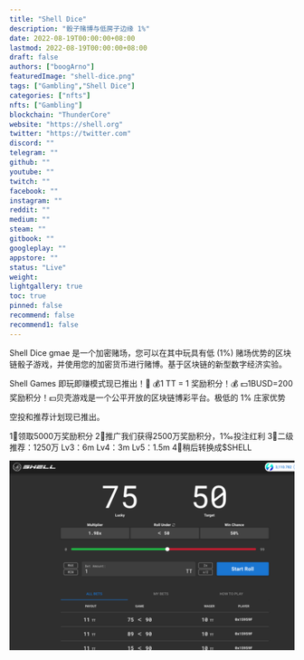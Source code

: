 ```yaml
---
title: "Shell Dice"
description: "骰子赌博与低房子边缘 1%"
date: 2022-08-19T00:00:00+08:00
lastmod: 2022-08-19T00:00:00+08:00
draft: false
authors: ["boogArno"]
featuredImage: "shell-dice.png"
tags: ["Gambling","Shell Dice"]
categories: ["nfts"]
nfts: ["Gambling"]
blockchain: "ThunderCore"
website: "https://shell.org"
twitter: "https://twitter.com"
discord: ""
telegram: ""
github: ""
youtube: ""
twitch: ""
facebook: ""
instagram: ""
reddit: ""
medium: ""
steam: ""
gitbook: ""
googleplay: ""
appstore: ""
status: "Live"
weight: 
lightgallery: true
toc: true
pinned: false
recommend: false
recommend1: false
---
```

Shell Dice gmae 是一个加密赌场，您可以在其中玩具有低 (1%) 赌场优势的区块链骰子游戏，并使用您的加密货币进行赌博。基于区块链的新型数字经济实验。

Shell Games 即玩即赚模式现已推出！🎉
💰1 TT = 1 奖励积分！💰
💵1BUSD=200奖励积分！💵贝壳游戏是一个公平开放的区块链博彩平台。极低的 1% 庄家优势

空投和推荐计划现已推出。

1⃣领取5000万奖励积分
2⃣推广我们获得2500万奖励积分，1‰投注红利
3⃣二级推荐：1250万
Lv3：6m Lv4：3m Lv5：1.5m
4⃣稍后转换成$SHELL

![shelldice-dapp-gambling-thundercore-image1_a43731be6134256597ffea8c71532a15](shelldice-dapp-gambling-thundercore-image1_a43731be6134256597ffea8c71532a15.png)